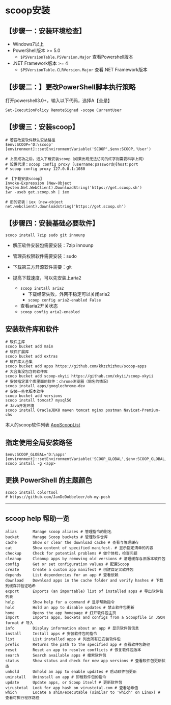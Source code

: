 # scoop安装

## 【步骤一：安装环境检查】

- Windows7以上
- PowerShell版本 >= 5.0
  - `$PSVersionTable.PSVersion.Major`  查看Powershell版本
- .NET Framework版本 >= 4
  - `$PSVersionTable.CLRVersion.Major`  查看.NET Framework版本

## 【步骤二：】更改PowerShell脚本执行策略

打开powershell3.0+，输入以下代码，选择A【全是】
```shell
Set-ExecutionPolicy RemoteSigned -scope CurrentUser
```

## 【步骤三：安装scoop】

```shell
# 若要改变软件默认安装路径
$env:SCOOP='D:\scoop'
[environment]::setEnvironmentVariable('SCOOP',$env:SCOOP,'User')

# 上面成功之后，进入下载安装scoop（如果出现无法访问的红字则需要科学上网）
# 设置代理：scoop config proxy [username:password@]host:port
# scoop config proxy 127.0.0.1:1080

# 【下载安装scoop】
Invoke-Expression (New-Object System.Net.WebClient).DownloadString('https://get.scoop.sh')
iwr -useb get.scoop.sh | iex

# 旧的安装：iex (new-object net.webclient).downloadstring('https://get.scoop.sh')

```

## 【步骤四：安装基础必要软件】

```shell
scoop install 7zip sudo git innounp
```
- 解压软件安装包需要安装：7zip innounp
- 管理员权限软件需要安装：sudo
- 下载第三方开源软件需要：git

- 提高下载速度，可以先安装上aria2
  - `scoop install aria2`
    - 下载经常失败，外网不稳定可以关闭aria2
    - `scoop config aria2-enabled False`
  - 查看aria2开关状态
  - `scoop config aria2-enabled`

## 安装软件库和软件

```shell
# 软件主库
scoop bucket add main
# 软件扩展库
scoop bucket add extras
# 软件库大合集
scoop bucket add apps https://github.com/kkzzhizhou/scoop-apps
# 大合集没包含的软件库
scoop bucket add scoop-xkyii https://github.com/xkyii/scoop-xkyii
# 安装指定某个库里面的软件：chrome浏览器（同名的情况）
scoop install apps/googlechrome-dev
# 安装一些老版本软件
scoop bucket add versions
scoop install tomcat7 mysql56
# Java开发环境
scoop install OracleJDK8 maven tomcat nginx postman Navicat-Premium-chs
```

本人的scoop软件列表 [AppScoopList](Apps/AppScoopList.md)

## 指定使用全局安装路径

```shell
$env:SCOOP_GLOBAL='D:\apps'
[environment]::setEnvironmentVariable('SCOOP_GLOBAL',$env:SCOOP_GLOBAL,'Machine')
scoop install -g <app>
```
## 更换 PowerShell 的主题颜色
```shell
scoop install colortool
# https://github.com/JanDeDobbeleer/oh-my-posh
```

---
## scoop help 帮助一览

```shell
alias       Manage scoop aliases # 管理指令的别名
bucket      Manage Scoop buckets # 管理软件仓库
cache       Show or clear the download cache # 查看与管理缓存
cat         Show content of specified manifest. # 显示指定清单的内容
checkup     Check for potential problems # 做个体检，检查问题
cleanup     Cleanup apps by removing old versions # 清理缓存与旧版本软件包
config      Get or set configuration values # 配置Scoop
create      Create a custom app manifest # 创建自定义软件包
depends     List dependencies for an app # 查看依赖
download    Download apps in the cache folder and verify hashes # 下载到缓存并验证哈希
export      Exports (an importable) list of installed apps # 导出软件包列表
help        Show help for a command # 显示帮助指令
hold        Hold an app to disable updates # 禁止软件包更新
home        Opens the app homepage # 打开软件包主页
import      Imports apps, buckets and configs from a Scoopfile in JSON format # 导入
info        Display information about an app # 显示软件包信息
install     Install apps # 安装软件包的指令
list        List installed apps # 列出所有已安装软件包
prefix      Returns the path to the specified app # 查看软件包路径
reset       Reset an app to resolve conflicts # 恢复软件包版本
search      Search available apps # 搜索软件包
status      Show status and check for new app versions # 查看软件包更新状态
unhold      Unhold an app to enable updates # 启动软件包更新
uninstall   Uninstall an app # 卸载软件包的指令
update      Update apps, or Scoop itself # 更新软件包
virustotal  Look for app hash on virustotal.com # 查看哈希值
which       Locate a shim/executable (similar to 'which' on Linux) # 查看可执行程序路径
```

